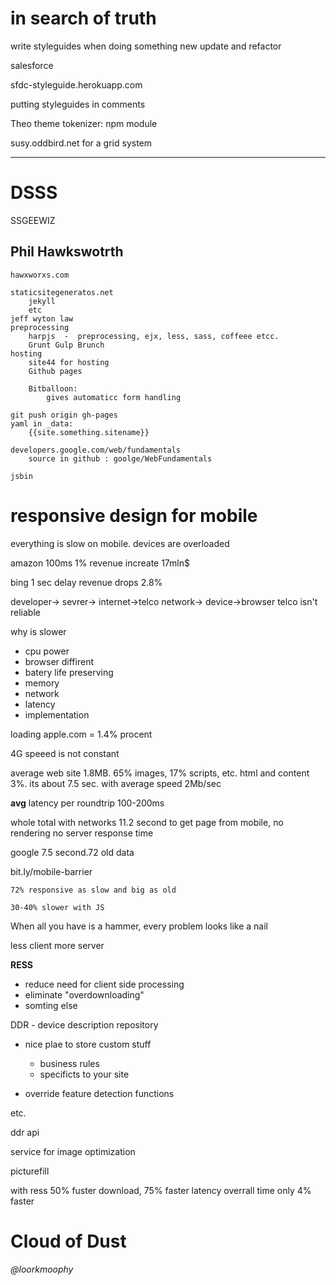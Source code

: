 # in search of truth

write styleguides when doing something new
update and refactor

salesforce

sfdc-styleguide.herokuapp.com

putting styleguides in comments


Theo theme tokenizer: npm module

susy.oddbird.net for a grid system

________________________________________

# DSSS
SSGEEWIZ

## Phil Hawkswotrth
    hawxworxs.com

    staticsitegeneratos.net
        jekyll
        etc
    jeff wyton law
    preprocessing
        harpjs  -  preprocessing, ejx, less, sass, coffeee etcc.
        Grunt Gulp Brunch
    hosting
        site44 for hosting
        Github pages

        Bitballoon:
            gives automaticc form handling

    git push origin gh-pages
    yaml in _data:
        {{site.something.sitename}}

    developers.google.com/web/fundamentals
        source in github : goolge/WebFundamentals

    jsbin



# responsive design for mobile

everything is slow on mobile. devices are overloaded

 amazon 100ms  1% revenue increate 17mln$

 bing 1 sec delay revenue drops 2.8%

developer-> sevrer-> internet->telco network-> device->browser
telco isn't reliable

why is slower

 * cpu power
 * browser diffirent
 * batery life preserving
 * memory
 * network
 * latency
 * implementation

loading apple.com = 1.4% procent

4G speeed is not constant

average web site 1.8MB. 65% images, 17% scripts, etc. html and content 3%. its about 7.5 sec. with average speed 2Mb/sec

__avg__ latency per roundtrip 100-200ms

whole total with networks 11.2 second to get page from mobile, no rendering no server response time

google 7.5 second.72 old data

bit.ly/mobile-barrier


`72% responsive as slow and big as old`

`30-40% slower with JS`

When all you have is a hammer, every problem looks like a nail

less client more server

**RESS**

- reduce need for client side processing
- eliminate "overdownloading"
- somting else

DDR - device description repository

 - nice plae to store custom stuff
    * business rules
    * specificts to your site

- override feature detection functions

etc.

ddr api

service for image optimization

picturefill

with ress 50% fuster download, 75% faster latency
overrall time only 4% faster

# Cloud of Dust

_@loorkmoophy_
